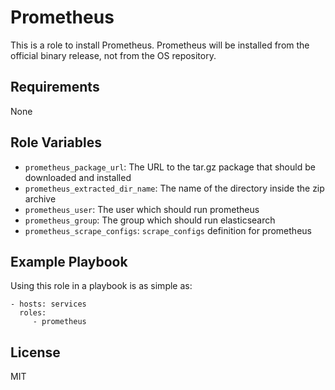 Prometheus
==========

This is a role to install Prometheus. Prometheus will be installed
from the official binary release, not from the OS repository.

Requirements
------------

None

Role Variables
--------------

- `prometheus_package_url`: The URL to the tar.gz package that should be
  downloaded and installed
- `prometheus_extracted_dir_name`: The name of the directory inside the zip
  archive
- `prometheus_user`: The user which should run prometheus
- `prometheus_group`: The group which should run elasticsearch
- `prometheus_scrape_configs`: `scrape_configs` definition for prometheus

Example Playbook
----------------

Using this role in a playbook is as simple as:

    - hosts: services
      roles:
         - prometheus

License
-------

MIT
